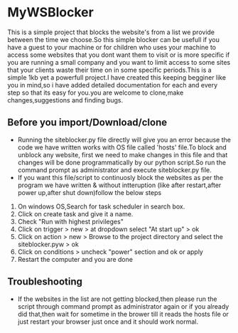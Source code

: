 # MyWSBlocker
This is a simple project that blocks the website's from a list we provide between the time we choose.So this simple blocker can be usefull if you have a guest to your machine or for children who uses your machine to access some websites that you dont want them to visit or is more specific if you are running a small company and you want to limit access to some sites that your clients waste their time on in some specific periods.This is a simple 1kb yet a powerfull project.I have created this keeping begginer like you in mind,so i have added detailed documentation for each and every step so that its easy for you.you are welcome to clone,make changes,suggestions and finding bugs.
## Before you import/Download/clone
* Running the siteblocker.py file directly will give you an error because the code we have written works with OS file called 'hosts' file.To block and unblock any website, first we need to make changes in this file and that changes will be done programmatically by our python script.So run the command prompt as administrator and execute siteblocker.py file.
* If you want this file/script to continuosly block the websites as per the program we have written & without intteruption (like after restart,after power up,after shut down)follow the below steps
1. On windows OS,Search for task scheduler in search box.
2. Click on create task and give it a name.
3. Check "Run with highest privileges"
4. Click on trigger > new > at dropdown select "At start up" > ok
5. Click on action > new > Browse to the project directory and select the siteblocker.pyw > ok
6. Click on conditions > uncheck "power" section and ok or apply
7. Restart the computer and you are done 
## Troubleshooting
* If the websites in the list are not getting blocked,then please run the script through command prompt as administrator again
or if you already did that,then wait for sometime in the brower till it reads the hosts file or just restart your browser just once and it should work normal.
